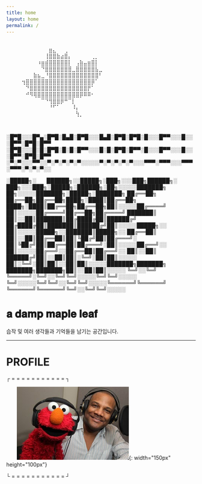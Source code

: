 ```yaml
---
title: home
layout: home
permalink: /
---
```


⠀⠀⠀⠀⠀⠀⠀⠀⠀⠀⠀⠀⠀⠀⠀⠀⠀⠀⠀⠀⠀⠀⠀⠀⠀⠀⠀⠀⠀⠀⠀⠀⠀⠀⠀⠀⠀⠀⠀⠀⠀⠀⠀⠀
⠀⠀⠀⠀⠀⠀⠀⠀⠀⠀⠀⣶⣄⠀⠀⢀⠀⠀⠀⠀⠀⠀⠀⠀⠀⠀⠀⠀⠀⠀
⠀⠀⠀⠀⠀⠀⠀⠀⠀⠀⢸⣿⣿⣷⣴⣿⡄⠀⠀⠀⠀⠀⢀⡀⠀⠀⠀⠀⠀⠀
⠀⠀⠀⠀⠀⠀⠀⠀⠰⣶⣾⣿⣿⣿⣿⣿⡇⠀⢠⣷⣤⣶⣿⡇⠀⠀⠀⠀⠀⠀
⠀⠀⠀⠀⠀⠀⠀⠀⠀⠙⣿⣿⣿⣿⣿⣿⣿⣀⣿⣿⣿⣿⣿⣧⣀⠀⠀⠀⠀⠀
⠀⠀⠀⠀⠀⠀⠀⣷⣦⣀⠘⣿⣿⣿⣿⣿⣿⣿⣿⣿⣿⣿⣿⣿⠃⠀⠀⠀⠀⠀
⠀⠀⠀⠀⢲⣿⣿⣿⣿⣿⣿⣿⣿⣿⣿⣿⣿⣿⣿⣿⣿⣿⡿⠁⠀⠀⠀⠀⠀⠀
⠀⠀⠀⠀⠀⠙⣿⣿⣿⣿⣿⣿⣿⣿⣿⣿⣿⣿⣿⣿⣿⡟⠁⠀⠀⠀⠀⠀⠀⠀
⠀⠀⠀⠀⠀⠚⠻⢿⣿⣿⣿⣿⣿⣿⣿⣿⣿⣿⣿⡿⠿⠿⠂⠀⠀⠀⠀⠀⠀⠀
⠀⠀⠀⠀⠀⠀⠀⠀⠀⠉⠙⢻⣿⣿⡿⠛⠉⡇⠀⠀⠀⠀⠀⠀⠀⠀⠀⠀⠀⠀
⠀⠀⠀⠀⠀⠀⠀⠀⠀⠀⠀⠘⠋⠁⠀⠀⠀⠸⡄⠀⠀⠀⠀⠀⠀⠀⠀⠀⠀⠀
⠀⠀⠀⠀⠀⠀⠀⠀⠀⠀⠀⠀⠀⠀⠀⠀⠀⠀⢳⡀⠀⠀⠀

<br>

░█▀█░░░█▀▄░█▀█░█▄█░█▀█░░░█▄█░█▀█░█▀█░█░░░█▀▀░░░█░░░█▀▀░█▀█░█▀▀
░█▀█░░░█░█░█▀█░█░█░█▀▀░░░█░█░█▀█░█▀▀░█░░░█▀▀░░░█░░░█▀▀░█▀█░█▀▀
░▀░▀░░░▀▀░░▀░▀░▀░▀░▀░░░░░▀░▀░▀░▀░▀░░░▀▀▀░▀▀▀░░░▀▀▀░▀▀▀░▀░▀░▀░░



░█████╗░  ██████╗░░█████╗░███╗░░░███╗██████╗░  ███╗░░░███╗░█████╗░██████╗░██╗░░░░░███████╗  ██╗░░░░░███████╗░█████╗░███████╗
██╔══██╗  ██╔══██╗██╔══██╗████╗░████║██╔══██╗  ████╗░████║██╔══██╗██╔══██╗██║░░░░░██╔════╝  ██║░░░░░██╔════╝██╔══██╗██╔════╝
███████║  ██║░░██║███████║██╔████╔██║██████╔╝  ██╔████╔██║███████║██████╔╝██║░░░░░█████╗░░  ██║░░░░░█████╗░░███████║█████╗░░
██╔══██║  ██║░░██║██╔══██║██║╚██╔╝██║██╔═══╝░  ██║╚██╔╝██║██╔══██║██╔═══╝░██║░░░░░██╔══╝░░  ██║░░░░░██╔══╝░░██╔══██║██╔══╝░░
██║░░██║  ██████╔╝██║░░██║██║░╚═╝░██║██║░░░░░  ██║░╚═╝░██║██║░░██║██║░░░░░███████╗███████╗  ███████╗███████╗██║░░██║██║░░░░░
╚═╝░░╚═╝  ╚═════╝░╚═╝░░╚═╝╚═╝░░░░░╚═╝╚═╝░░░░░  ╚═╝░░░░░╚═╝╚═╝░░╚═╝╚═╝░░░░░╚══════╝╚══════╝  ╚══════╝╚══════╝╚═╝░░╚═╝╚═╝░░░░░


# 𝐚 𝐝𝐚𝐦𝐩 𝐦𝐚𝐩𝐥𝐞 𝐥𝐞𝐚𝐟

습작 및 여러 생각들과 기억들을 남기는 공간입니다.


- - -

# PROFILE

┌ = = = = = = = = = = = ┐<br/>

　　![poster](/contents/elmo.png){: width="150px" height="100px"}

└ = = = = = = = = = = = ┘

